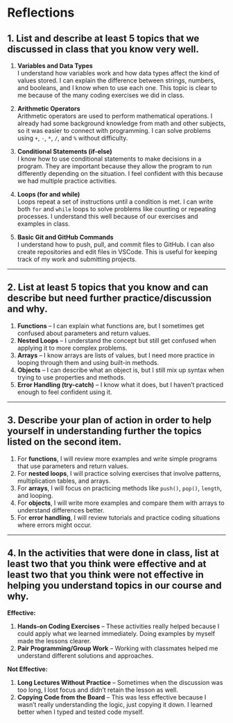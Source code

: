 # Reflections
## 1. List and describe at least 5 topics that we discussed in class that you know very well.  
1. **Variables and Data Types**  
   I understand how variables work and how data types affect the kind of values stored. I can explain the difference between strings, numbers, and booleans, and I know when to use each one. This topic is clear to me because of the many coding exercises we did in class.  

2. **Arithmetic Operators**  
   Arithmetic operators are used to perform mathematical operations. I already had some background knowledge from math and other subjects, so it was easier to connect with programming. I can solve problems using `+`, `-`, `*`, `/`, and `%` without difficulty.  

3. **Conditional Statements (if-else)**  
   I know how to use conditional statements to make decisions in a program. They are important because they allow the program to run differently depending on the situation. I feel confident with this because we had multiple practice activities.  

4. **Loops (for and while)**  
   Loops repeat a set of instructions until a condition is met. I can write both `for` and `while` loops to solve problems like counting or repeating processes. I understand this well because of our exercises and examples in class.  

5. **Basic Git and GitHub Commands**  
   I understand how to push, pull, and commit files to GitHub. I can also create repositories and edit files in VSCode. This is useful for keeping track of my work and submitting projects.  

---

## 2. List at least 5 topics that you know and can describe but need further practice/discussion and why.  
1. **Functions** – I can explain what functions are, but I sometimes get confused about parameters and return values.  
2. **Nested Loops** – I understand the concept but still get confused when applying it to more complex problems.  
3. **Arrays** – I know arrays are lists of values, but I need more practice in looping through them and using built-in methods.  
4. **Objects** – I can describe what an object is, but I still mix up syntax when trying to use properties and methods.  
5. **Error Handling (try-catch)** – I know what it does, but I haven’t practiced enough to feel confident using it.  

---

## 3. Describe your plan of action in order to help yourself in understanding further the topics listed on the second item.  
1. For **functions**, I will review more examples and write simple programs that use parameters and return values.  
2. For **nested loops**, I will practice solving exercises that involve patterns, multiplication tables, and arrays.  
3. For **arrays**, I will focus on practicing methods like `push()`, `pop()`, `length`, and looping.  
4. For **objects**, I will write more examples and compare them with arrays to understand differences better.  
5. For **error handling**, I will review tutorials and practice coding situations where errors might occur.  

---

## 4. In the activities that were done in class, list at least two that you think were effective and at least two that you think were not effective in helping you understand topics in our course and why.  

**Effective:**  
1. **Hands-on Coding Exercises** – These activities really helped because I could apply what we learned immediately. Doing examples by myself made the lessons clearer.  
2. **Pair Programming/Group Work** – Working with classmates helped me understand different solutions and approaches.  

**Not Effective:**  
1. **Long Lectures Without Practice** – Sometimes when the discussion was too long, I lost focus and didn’t retain the lesson as well.  
2. **Copying Code from the Board** – This was less effective because I wasn’t really understanding the logic, just copying it down. I learned better when I typed and tested code myself.  
